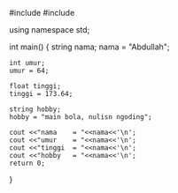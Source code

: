 #include <iostream>
#include <string>

using namespace std;

int main()
{
	string nama;
	nama = "Abdullah";

	int umur;
	umur = 64;

	float tinggi;
	tinggi = 173.64;

	string hobby;
	hobby = "main bola, nulisn ngoding";

	cout <<"nama    = "<<nama<<'\n';
	cout <<"umur    = "<<nama<<'\n';
	cout <<"tinggi  = "<<nama<<'\n';
	cout <<"hobby   = "<<nama<<'\n';
	return 0;
}
